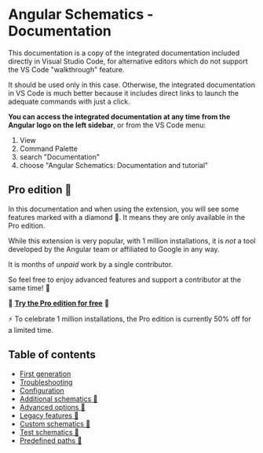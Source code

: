 # Angular Schematics - Documentation

This documentation is a copy of the integrated documentation included directly in Visual Studio Code, for alternative editors which do not support the VS Code "walkthrough" feature.

It should be used only in this case. Otherwise, the integrated documentation in VS Code is much better because it includes direct links to launch the adequate commands with just a click.

**You can access the integrated documentation at any time from the Angular logo on the left sidebar**,  or from the VS Code menu:
1. View
2. Command Palette
3. search "Documentation"
4. choose "Angular Schematics: Documentation and tutorial"

## Pro edition 💎

In this documentation and when using the extension, you will see some features marked with a diamond 💎. It means they are only available in the Pro edition.

While this extension is very popular, with 1 million installations, it is *not* a tool developed by the Angular team or affiliated to Google in any way.

It is months of *unpaid* work by a single contributor.

So feel free to enjoy advanced features and support a contributor at the same time! 💖

💎 **[Try the Pro edition for free](https://cyrilletuzi.gumroad.com/l/schematicspro/1million)** 💎

⚡️ To celebrate 1 million installations, the Pro edition is currently 50% off for a limited time.

## Table of contents

- [First generation](./firstGeneration.md)
- [Troubleshooting](./troubleshooting.md)
- [Configuration](./configuration.md)
- [Additional schematics 💎](./advancedSchematics.md)
- [Advanced options 💎](./advancedOptions.md)
- [Legacy features 💎](./legacy.md)
- [Custom schematics 💎](./customSchematics.md)
- [Test schematics 💎](./testing.md)
- [Predefined paths 💎](./predefinedPaths.md)

<br>